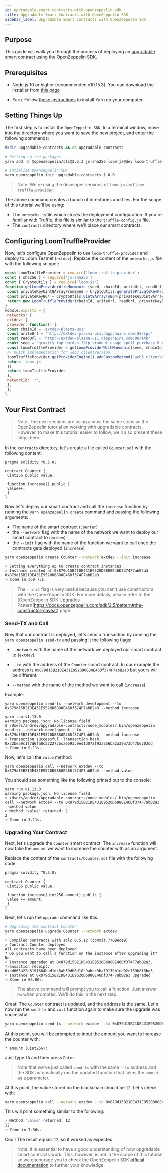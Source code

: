 ```yaml
---
id: updradable-smart-contracts-with-openzeppelin-sdk
title: Upgradable Smart Contracts with OpenZeppelin SDK
sidebar_label: Upgradable Smart Contracts with OpenZeppelin SDK
---
```


## Purpose

This guide will walk you through the process of deploying an [upgradable smart contract](https://docs.openzeppelin.com/sdk/2.5/writing-contracts) using the [OpenZeppelin SDK](https://docs.openzeppelin.com/sdk/).

## Prerequisites

- Node.js 10 or higher (recommended v10.15.3). You can download the installer from [this page](https://nodejs.org/en/download/)

- Yarn. Follow [these instructions](https://yarnpkg.com/lang/en/docs/install/) to install Yarn on your computer.

## Setting Things Up

The first step is to install the `OpenZeppelin SDK`. In a terminal window, move into the directory where you want to save the new project, and enter the following commands:

```bash
mkdir upgradable-contracts && cd upgradable-contracts

# Setting up the packages
yarn add -D @openzeppelin/cli@2.5.3 js-sha256 loom-js@dev loom-truffle-provider@dev

# Intialize OpenZeppelin SDK
yarn openzeppelin init upgradable-contracts 1.0.0
```

> Note: We're using the developer versions of `loom-js` and `loom-truffle-provider`.

The above command creates a bunch of directories and files. For the scope of this tutorial we'll be using:

* The `networks.js`file which stores the deployment configuration. If you're familiar with Truffle, this file is similar to the `truffle-config.js` file.
* The `contracts` directory where we'll place our smart contracts.

## Configuring LoomTruffleProvider

Now, let's configure OpenZeppelin to use `loom-truffle-provider` and deploy to Loom Testnet (`extdev`). Replace the content of the `networks.js` file with the following snippet:

```js
const LoomTruffleProvider = require('loom-truffle-provider')
const { sha256 } = require('js-sha256')
const { CryptoUtils } = require('loom-js')
function getLoomProviderWithMnemonic (seed, chainId, writeUrl, readUrl) {
 const privateKeyUint8ArrayFromSeed = CryptoUtils.generatePrivateKeyFromSeed(new Uint8Array(sha256.array(seed)))
 const privateKeyB64 = CryptoUtils.Uint8ArrayToB64(privateKeyUint8ArrayFromSeed)
 return new LoomTruffleProvider(chainId, writeUrl, readUrl, privateKeyB64)
}
module.exports = {
 networks: {
 extdev: {
 provider: function() {
 const chainId = 'extdev-plasma-us1'
 const writeUrl = 'http://extdev-plasma-us1.dappchains.com:80/rpc'
 const readUrl = 'http://extdev-plasma-us1.dappchains.com:80/eth'
 const seed = 'gravity top burden flip student usage spell purchase hundred improve check genre'
 const loomTruffleProvider = getLoomProviderWithMnemonic(seed, chainId, writeUrl, readUrl)
 // Quick implementation for web3_clientVersion
 loomTruffleProvider.getProviderEngine().addCustomMethod('web3_clientVersion', () => {
 return 'loom-js'
 })
 return loomTruffleProvider
 },
 networkId: '*',
 },
 },
}
```

## Your First Contract

> Note: The next sections are using almost the same steps as the OpenZeppelin tutorial on working with upgradable contracts. However, to make this tutorial easier to follow, we'll also present these steps here.

In the `contracts` directory, let's create a file called `Counter.sol` with the following content:

```solidity
pragma solidity ^0.5.0;

contract Counter {
 uint256 public value;

 function increase() public {
 value++;
 }
}
```

Now let's deploy our smart contract and call the `increase` function by running the `yarn openzeppelin create` command and passing the following arguments:

* The name of the smart contract (`Counter`)
* the `--network` flag with the name of the network we want to deploy our smart contract to (`extdev`)
* the `--init` flag with the name of the function we want to call once the contracts gets deployed (`increase`)

```bash
yarn openzeppelin create Counter --network extdev --init increase
```


```
✓ Setting everything up to create contract instances
✓ Instance created at 0x879d15B21DE431E9520D6880E46Df374F7abB2a3
0x879d15B21DE431E9520D6880E46Df374F7abB2a3
✨ Done in 360.73s.
```

> The `--init` flag is very useful because you can't use constructors with the OpenZeppelin SDK. For more details, please refer to the [OpenZeppelin SDK Upgrades Pattern]https://docs.openzeppelin.com/sdk/2.5/pattern#the-constructor-caveat) page.


### Send-TX and Call

Now that our contract is deployed, let's send a transaction by running the `yarn openzeppelin send-tx` and passing it the following flags:

* `--network` with the name of the network we deployed our smart contract to (`extdev`).
* `--to` with the address of the `Counter` smart contract. In our example the address is `0x879d15B21DE431E9520D6880E46Df374F7abB2a3` but yours will be different.

* `--method` with the name of the method we want to call (`increase`)

Example:

```
yarn openzeppelin send-tx --network development --to 0x879d15B21DE431E9520D6880E46Df374F7abB2a3 --method increase
```

```
yarn run v1.13.0
warning package.json: No license field
$ /Users/andrei/upgradable-contracts/node_modules/.bin/openzeppelin send-tx --network development --to 0x879d15B21DE431E9520D6880E46Df374F7abB2a3 --method increase
✓ Transaction successful. Transaction hash: 0x32bea9c1f7d6fa8c522273bcae593c9ed1d072f93a256ba2a39a73b47b6203dd
✨ Done in 9.11s.
```

Now, let's call the `value` method:

```
yarn openzeppelin call --network extdev --to 0x879d15B21DE431E9520D6880E46Df374F7abB2a3 --method value
```

You should see something like the following printed out to the console:

```
yarn run v1.13.0
warning package.json: No license field
$ /Users/andrei/upgradable-contracts/node_modules/.bin/openzeppelin call --network extdev --to 0x879d15B21DE431E9520D6880E46Df374F7abB2a3 --method value
✓ Method 'value' returned: 2
2
✨ Done in 3.11s.
```

### Upgrading Your Contract

Next, let's upgrade the `Counter` smart contract. The `increase` function will now take the `amount` we want to increase the counter with as an argument.

Replace the content of the `contracts/Counter.sol` file with the following code:

```solidity
pragma solidity ^0.5.0;

contract Counter {
 uint256 public value;

 function increase(uint256 amount) public {
 value += amount;
 }
}
```

Next, let's run the `upgrade` command like this:

```bash
# Upgrading the contract Counter
yarn openzeppelin upgrade Counter --network extdev
```

```
✓ Compiled contracts with solc 0.5.12 (commit.7709ece9)
✓ Contract Counter deployed
All contracts have been deployed
? Do you want to call a function on the instance after upgrading it? No
✓ Instance upgraded at 0x879d15B21DE431E9520D6880E46Df374F7abB2a3. Transaction receipt: 0xbd665a22e6191664bad1dc8ab39db6d18c9abec3ba19139b1ee02c769b8f3bd3
✓ Instance at 0x879d15B21DE431E9520D6880E46Df374F7abB2a3 upgraded
✨ Done in 66.80s.
```

> The above command will prompt you to call a function. Just answer `No` when prompted. We'll do this in the next step.

Great! The `Counter` contract is updated, and the address is the same. Let's now run the `send-tx` and `call` function again to make sure the upgrade was successful.

```bash
yarn openzeppelin send-tx --network extdev --to 0x879d15B21DE431E9520D6880E46Df374F7abB2a3 --method increase
```

At this point, you will be prompted to input the amount you want to increase the counter with:

```
? amount (uint256):
```

Just type `10` and then press `Enter`.

> Note that we've just called `send-tx` with the same `--to` address and the SDK automatically ran the updated function that takes the `amount` as a parameter.

At this point, the value stored on the blockchain should be `12`. Let's check with:

```bash
yarn openzeppelin call --network extdev --to 0x879d15B21DE431E9520D6880E46Df374F7abB2a3 --method value
```

This will print something similar to the following:

```bash
✓ Method 'value' returned: 12
12
✨ Done in 7.36s.
```

Cool! The result equals `12`, so it worked as expected.

> Note: It is essential to have a good understanding of how upgradable smart contracts work. This, however, is not in the scope of this tutorial so we encourage you to check the OpenZeppelin SDK [official documentation](https://docs.openzeppelin.com/sdk/) to further your knowledge.

